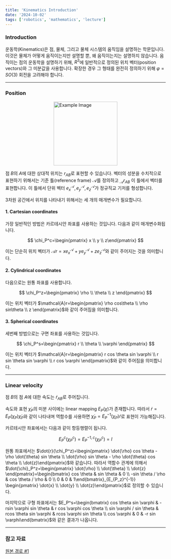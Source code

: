 ```yaml
---
title: 'Kinematics Introduction'
date: '2024-10-02'
tags: ['robotics', 'mathematics', 'lecture']
---
```


### Introduction

운동학(Kinematics)은 점, 물체, 그리고 물체 시스템의 움직임을 설명하는 학문입니다. 이것은 물체가 어떻게 움직이는지만 설명할 뿐, 왜 움직이는지는 설명하지 않습니다. 움직이는 점의 운동학을 설명하기 위해, $R^3$에 일반적으로 정의된 위치 벡터(position vectors)와 그 미분값을 사용합니다. 확장한 경우 그 형태를 완전히 정의하기 위해 $\varphi=SO(3)$ 회전을 고려해야 합니다.

---

### Position

<img src="https://velog.velcdn.com/images/devjo/post/ff92954e-af3c-4b6d-a485-d2d17d653676/image.png" alt="Example Image" style="display: block; margin: 0 auto; height:200;" />

점 $B$의 $A$에 대한 상대적 위치는 $r_{AB}$로 표현할 수 있습니다. 벡터의 성분을 수치적으로 표현하기 위해서는 기준 틀(reference frame) $\mathcal{A}$를 정의하고 $_\mathcal{A}r_{AB}$ 이 틀에서 벡터를 표현합니다. 이 틀에서 단위 벡터 $e_x^{\mathcal{A}}, e_y^{\mathcal{A}}, e_z^{\mathcal{A}}$가 정규직교 기저를 형성합니다.

3차원 공간에서 위치를 나타내기 위해서는 세 개의 매개변수가 필요합니다.

#### 1. Cartesian coordinates

가장 일반적인 방법은 카르테시안 좌표를 사용하는 것입니다. 다음과 같이 매개변수화됩니다.

$$
\chi_P^c=\begin{pmatrix} x \\ y \\ z\end{pmatrix}
$$

이는 단순히 위치 벡터가 $\mathcal{A}r=xe_x^{\mathcal{A}}+ye_y^{\mathcal{A}}+ze_z^{\mathcal{A}}$와 같이 주어지는 것을 의미합니다.

#### 2. Cylindrical coordinates

다음으로는 원통 좌표를 사용합니다.

$$
\chi_P^z=\begin{pmatrix} \rho \\ \theta \\ z \end{pmatrix}
$$

이는 위치 벡터가 $\mathcal{A}r=\begin{pmatrix} \rho cos\theta \\ \rho sin\theta \\ z \end{pmatrix}$와 같이 주어짐을 의미합니다.

#### 3. Spherical coordinates

세번째 방법으로는 구면 좌표를 사용하는 것입니다.

$$
\chi_P^s=\begin{pmatrix} r \\ \theta \\ \varphi \end{pmatrix}
$$

이는 위치 벡터가 $\mathcal{A}r=\begin{pmatrix} r cos \theta sin \varphi \\ r sin \theta sin \varphi \\ r cos \varphi \end{pmatrix}$와 같이 주어짐을 의미합니다.

---

### Linear velocity

점 $B$의 점 $A$에 대한 속도는 $\dot{r}_{AB}$로 주어집니다.

속도와 표현 $\dot{\chi}_P$의 미분 사이에는 linear mapping $E_P(\chi)$가 존재합니다. 따라서 $\dot{r}=E_P(\chi_P)\dot{\chi}_P$와 같이 나타내며 역함수를 사용하면 $\dot{\chi}_P=E_P^{-1}(\chi_P)\dot{r}$로 표현이 가능해집니다.

카르테시안 좌표에서는 다음과 같이 항등행렬이 됩니다.

$$
E_P^c(\chi_P^c)=E_P^{-1,c}(\chi_P^c)=I
$$

원통 좌표에서는 $\dot{r}(\chi_P^z)=\begin{pmatrix} \dot{\rho} cos \theta - \rho \dot{\theta} sin \theta \\ \dot{\rho} sin \theta - \rho \dot{\theta} cos \theta \\ \dot{z}\end{pmatrix}$와 같습니다. 따라서 역함수 관계에 의해서 $\dot{\chi}_P^z=\begin{pmatrix} \dot{\rho} \\ \dot{\theta} \\ \dot{z} \end{pmatrix}=\begin{bmatrix} cos \theta & sin \theta & 0 \\ -sin \theta / \rho & cos \theta / \rho & 0 \\ 0 & 0 & 1\end{bmatrix}_{E_{P_z}^{-1}} \begin{pmatrix} \dot{x} \\ \dot{y} \\ \dot{z}\end{pmatrix}$로 정의할 수 있습니다.

마지막으로 구형 좌표에서는 $E_P^s=\begin{bmatrix} cos \theta sin \varphi & -rsin \varphi sin \theta & r cos \varphi cos \theta \\ sin \varphi / sin \theta & rcos \theta sin \varphi & rcos \varphi sin \theta \\ cos \varphi & 0 & -r sin \varphi\end{bmatrix}$와 같은 결과가 나옵니다.

---

### 참고 자료

[원본 경로 #1](https://ethz.ch/content/dam/ethz/special-interest/mavt/robotics-n-intelligent-systems/rsl-dam/documents/RobotDynamics2017/RD_HS2017script.pdf)



